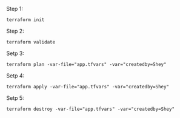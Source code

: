 Step 1:
``` 
terraform init
```
Step 2: 
```
terraform validate
```
Setp 3: 
```
terraform plan -var-file="app.tfvars" -var="createdby=Shey"
```
Setp 4: 
```
terraform apply -var-file="app.tfvars" -var="createdby=Shey"
```
Setp 5: 
```
terraform destroy -var-file="app.tfvars" -var="createdby=Shey"
```
